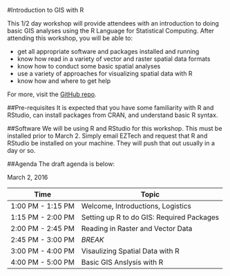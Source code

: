 #Introduction to GIS with R

This 1/2 day workshop will provide attendees with an introduction to doing basic GIS analyses using the R Language for Statistical Computing.  After attending this workshop, you will be able to:

- get all appropriate software and packages installed and running
- know how read in a variety of vector and raster spatial data formats
- know how to conduct some basic spatial analyses
- use a variety of approaches for visualizing spatial data with R
- know how and where to get help

For more, visit the [GitHub repo](https://github.com/USEPA/intro_gis_with_r).

##Pre-requisites
It is expected that you have some familiarity with R and RStudio, can install packages from CRAN, and understand basic R syntax.

##Software
We will be using R and RStudio for this workshop.  This must be installed prior to March 2.  Simply email EZTech and request that R and RStudio be installed on your machine.  They will push that out usually in a day or so.

##Agenda
The draft agenda is below:

March 2, 2016

| Time             | Topic                                     |
|------------------|-------------------------------------------|
|1:00 PM - 1:15 PM | Welcome, Introductions, Logistics         |
|1:15 PM - 2:00 PM | Setting up R to do GIS: Required Packages |
|2:00 PM - 2:45 PM | Reading in Raster and Vector Data         |
|2:45 PM - 3:00 PM | *BREAK*                                   |
|3:00 PM - 4:00 PM | Visaulizing Spatial Data with R           |
|4:00 PM - 5:00 PM | Basic GIS Anslysis with R                 |

